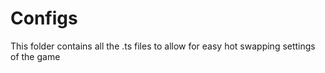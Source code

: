 # Configs
This folder contains all the .ts files to allow for easy hot swapping settings of the game